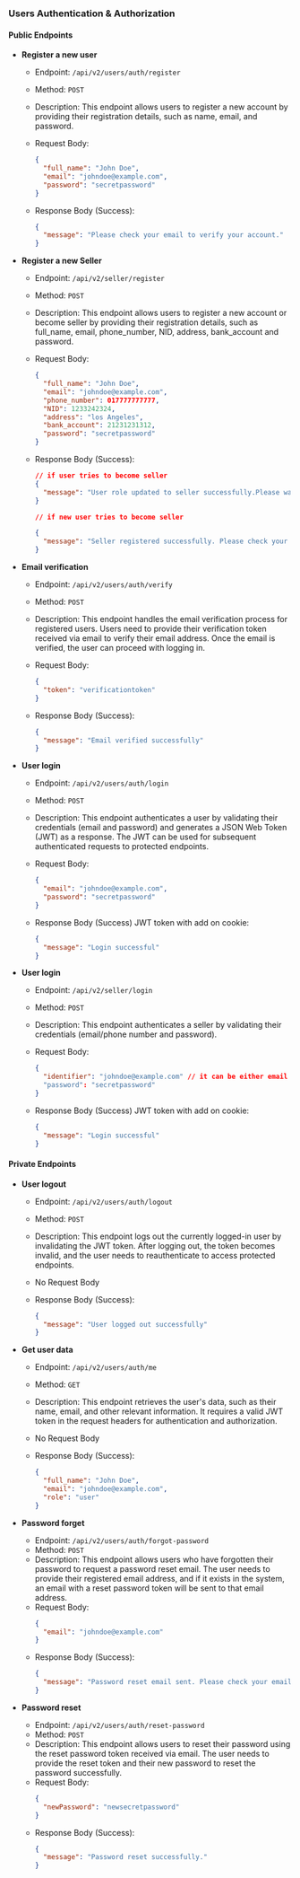 ### Users Authentication & Authorization

#### Public Endpoints

- **Register a new user**

  - Endpoint: `/api/v2/users/auth/register`
  - Method: `POST`
  - Description: This endpoint allows users to register a new account by providing their registration details, such as name, email, and password.

  - Request Body:

    ```json
    {
      "full_name": "John Doe",
      "email": "johndoe@example.com",
      "password": "secretpassword"
    }
    ```

  - Response Body (Success):
    ```json
    {
      "message": "Please check your email to verify your account."
    }
    ```

- **Register a new Seller**

  - Endpoint: `/api/v2/seller/register`
  - Method: `POST`
  - Description: This endpoint allows users to register a new account or become seller by providing their registration details, such as full_name, email, phone_number, NID, address, bank_account and password.

  - Request Body:

    ```json
    {
      "full_name": "John Doe",
      "email": "johndoe@example.com",
      "phone_number": 017777777777,
      "NID": 1233242324,
      "address": "los Angeles",
      "bank_account": 21231231312,
      "password": "secretpassword"
    }
    ```

  - Response Body (Success):

    ```json
    // if user tries to become seller
    {
      "message": "User role updated to seller successfully.Please wait for approval."
    }

    // if new user tries to become seller

    {
      "message": "Seller registered successfully. Please check your email to verify your account and wait for approval."
    }
    ```

- **Email verification**

  - Endpoint: `/api/v2/users/auth/verify`
  - Method: `POST`
  - Description: This endpoint handles the email verification process for registered users. Users need to provide their verification token received via email to verify their email address. Once the email is verified, the user can proceed with logging in.

  - Request Body:

    ```json
    {
      "token": "verificationtoken"
    }
    ```

  - Response Body (Success):
    ```json
    {
      "message": "Email verified successfully"
    }
    ```

- **User login**

  - Endpoint: `/api/v2/users/auth/login`
  - Method: `POST`
  - Description: This endpoint authenticates a user by validating their credentials (email and password) and generates a JSON Web Token (JWT) as a response. The JWT can be used for subsequent authenticated requests to protected endpoints.

  - Request Body:

    ```json
    {
      "email": "johndoe@example.com",
      "password": "secretpassword"
    }
    ```

  - Response Body (Success) JWT token with add on cookie:

    ```json
    {
      "message": "Login successful"
    }
    ```

- **User login**

  - Endpoint: `/api/v2/seller/login`
  - Method: `POST`
  - Description: This endpoint authenticates a seller by validating their credentials (email/phone number and password).
  - Request Body:

    ```json
    {
      "identifier": "johndoe@example.com" // it can be either email or phone number
      "password": "secretpassword"
    }
    ```

  - Response Body (Success) JWT token with add on cookie:

    ```json
    {
      "message": "Login successful"
    }
    ```

#### Private Endpoints

- **User logout**

  - Endpoint: `/api/v2/users/auth/logout`
  - Method: `POST`
  - Description: This endpoint logs out the currently logged-in user by invalidating the JWT token. After logging out, the token becomes invalid, and the user needs to reauthenticate to access protected endpoints.

  - No Request Body

  - Response Body (Success):
    ```json
    {
      "message": "User logged out successfully"
    }
    ```

- **Get user data**

  - Endpoint: `/api/v2/users/auth/me`
  - Method: `GET`
  - Description: This endpoint retrieves the user's data, such as their name, email, and other relevant information. It requires a valid JWT token in the request headers for authentication and authorization.

  - No Request Body

  - Response Body (Success):
    ```json
    {
      "full_name": "John Doe",
      "email": "johndoe@example.com",
      "role": "user"
    }
    ```

- **Password forget**

  - Endpoint: `/api/v2/users/auth/forgot-password`
  - Method: `POST`
  - Description: This endpoint allows users who have forgotten their password to request a password reset email. The user needs to provide their registered email address, and if it exists in the system, an email with a reset password token will be sent to that email address.
  - Request Body:
    ```json
    {
      "email": "johndoe@example.com"
    }
    ```
  - Response Body (Success):
    ```json
    {
      "message": "Password reset email sent. Please check your email."
    }
    ```

- **Password reset**
  - Endpoint: `/api/v2/users/auth/reset-password`
  - Method: `POST`
  - Description: This endpoint allows users to reset their password using the reset password token received via email. The user needs to provide the reset token and their new password to reset the password successfully.
  - Request Body:
    ```json
    {
      "newPassword": "newsecretpassword"
    }
    ```
  - Response Body (Success):
    ```json
    {
      "message": "Password reset successfully."
    }
    ```
